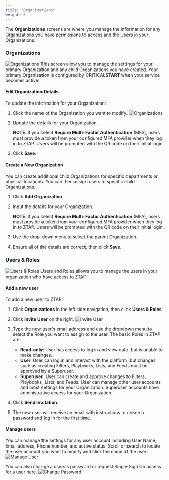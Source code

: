 ```yaml
---
title: "Organizations"
weight: 6
---
```

The **Organizations** screens are where you manage the information for any Organizations you have permissions to access and the [Users](#users-&-roles) in your Organizations. 

### Organizations
![Organizations](/ztap/media/organizations_main.png)
This screen allow you to manage the settings for your primary Organization and any child Organizations you have created. Your primary Organization is configured by CRITICAL**START** when your service becomes active.

#### Edit Organization Details
To update the information for your Organization:
1. Click the name of the Organization you want to modify.
![Organizations](/ztap/media/organizations_manage_1.png)
2. Update the details for your Organization.

   **NOTE**: If you select **Require Multi-Factor Authentication** (MFA), users must provide a token from your configured MFA provider when they log in to ZTAP. Users will be prompted with the QR code on their initial login.
3. Click **Save**.

#### Create a New Organization
You can create additional child Organizations for specific departments or physical locations. You can then assign users to specific child Organizations. 
1. Click **Add Organization**.
2. Input the details for your Organization.

   **NOTE**: If you select **Require Multi-Factor Authentication** (MFA), users must provide a token from your configured MFA provider when they log in to ZTAP. Users will be prompted with the QR code on their initial login.
3. Use the drop-down menu to select the parent Organization.
4. Ensure all of the details are correct, then click **Save**.

### Users & Roles
![Users & Roles](/ztap/media/users_main.png)
Users and Roles allows you to manage the users in your organization who have access to ZTAP.

#### Add a new user
To add a new user to ZTAP:
1. Click **Organizations** in the left side navigation, then click **Users & Roles**.
2. Click **Invite User** on the right.
![Invite User](/ztap/media/users_invite_1.png)
3. Type the new user's email address and use the dropdown menu to select the Role you want to assign to the user. The basic Roles in ZTAP are:
   - **Read-only**: User has access to log in and view data, but is unable to make changes.
   - **User**: User can log in and interact with the platform, but changes such as creating Filters, Playbooks, Lists, and Feeds must be approved by a Superuser.
   - **Superuser**: User can create and approve changes to Filters, Playbooks, Lists, and Feeds. User can manage other user accounts and most settings for your Organization. Superuser accounts have administrative access for your Organization.
   
4. Click **Send Invitation**. 
5. The new user will receive an email with instructions to create a password and log in for the first time.

#### Manage users
You can manage the settings for any user account including User Name, Email address, Phone number, and active status. Scroll or search to locate the user account you want to modify and click the name of the user. 
![Manage User](/ztap/media/users_manage_1.png)

You can also change a users's password or request Single Sign On access for a user here.
![Change Password](/ztap/media/users_password_1.png)
